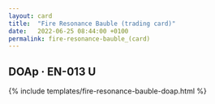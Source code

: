 ```yaml
---
layout: card
title:  "Fire Resonance Bauble (trading card)"
date:   2022-06-25 08:44:00 +0100
permalink: fire-resonance-bauble_(card)
---
```


## DOAp &middot; EN-013 U

{% include templates/fire-resonance-bauble-doap.html %}